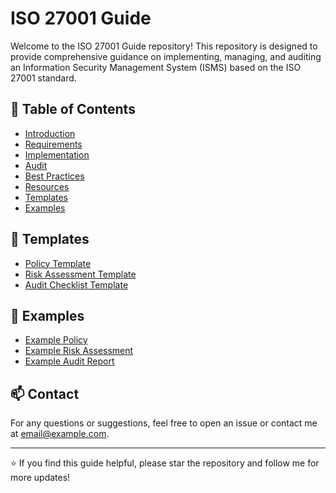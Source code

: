 # ISO 27001 Guide

Welcome to the ISO 27001 Guide repository! This repository is designed to provide comprehensive guidance on implementing, managing, and auditing an Information Security Management System (ISMS) based on the ISO 27001 standard.

## 📄 Table of Contents

- [Introduction](docs/Introduction.md)
- [Requirements](docs/Requirements.md)
- [Implementation](docs/Implementation.md)
- [Audit](docs/Audit.md)
- [Best Practices](docs/BestPractices.md)
- [Resources](docs/Resources.md)
- [Templates](#templates)
- [Examples](#examples)

## 📂 Templates

- [Policy Template](templates/PolicyTemplate.md)
- [Risk Assessment Template](templates/RiskAssessmentTemplate.md)
- [Audit Checklist Template](templates/AuditChecklistTemplate.md)

## 📂 Examples

- [Example Policy](examples/ExamplePolicy.md)
- [Example Risk Assessment](examples/ExampleRiskAssessment.md)
- [Example Audit Report](examples/ExampleAuditReport.md)

## 📫 Contact

For any questions or suggestions, feel free to open an issue or contact me at [email@example.com](mailto:email@example.com).

---

⭐️ If you find this guide helpful, please star the repository and follow me for more updates!
